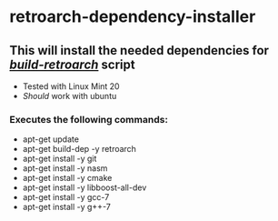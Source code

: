 # retroarch-dependency-installer

## This will install the needed dependencies for [_build-retroarch_](https://www.google.com) script
* Tested with Linux Mint 20
* _Should_ work with ubuntu

### Executes the following commands:
* apt-get update
* apt-get build-dep -y retroarch
* apt-get install -y git
* apt-get install -y nasm
* apt-get install -y cmake
* apt-get install -y libboost-all-dev
* apt-get install -y gcc-7
* apt-get install -y g++-7
